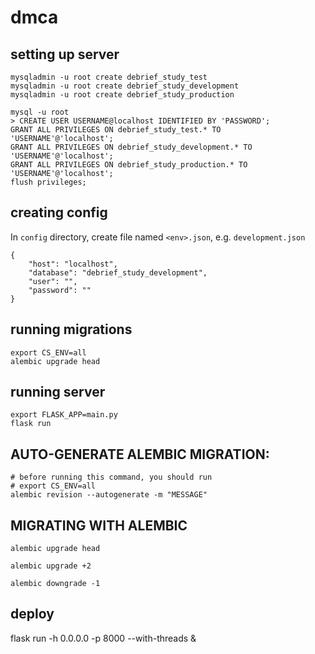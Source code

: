 # dmca

## setting up server
```
mysqladmin -u root create debrief_study_test
mysqladmin -u root create debrief_study_development
mysqladmin -u root create debrief_study_production

mysql -u root
> CREATE USER USERNAME@localhost IDENTIFIED BY 'PASSWORD';
GRANT ALL PRIVILEGES ON debrief_study_test.* TO 'USERNAME'@'localhost';
GRANT ALL PRIVILEGES ON debrief_study_development.* TO 'USERNAME'@'localhost';
GRANT ALL PRIVILEGES ON debrief_study_production.* TO 'USERNAME'@'localhost';
flush privileges;
```

## creating config
In `config` directory, create file named `<env>.json`, e.g. `development.json`
```
{
    "host": "localhost",
    "database": "debrief_study_development",
    "user": "",
    "password": ""
}
```

## running migrations
```
export CS_ENV=all
alembic upgrade head
```

## running server

```
export FLASK_APP=main.py
flask run
```

## AUTO-GENERATE ALEMBIC MIGRATION:
```
# before running this command, you should run
# export CS_ENV=all
alembic revision --autogenerate -m "MESSAGE"
```

## MIGRATING WITH ALEMBIC
```
alembic upgrade head

alembic upgrade +2

alembic downgrade -1

```

## deploy

flask run -h 0.0.0.0 -p 8000 --with-threads &
